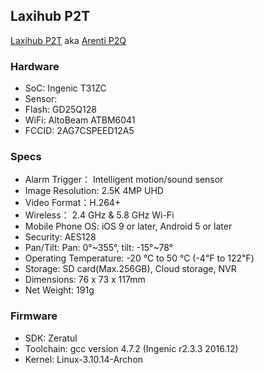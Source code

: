 Laxihub P2T
-----------

[Laxihub P2T](https://laxihub.com/products/arenti-5ghz-wifi-security-camera-indoor-4mp-plug-in-pet-dog-camera-with-phone-app-baby-home-cam-2-4g-5g-dual-band-ai-motion-detection-auto-tracking-2-way-talk-night-vision-works-with-alexa)
aka [Arenti P2Q](https://arenti.com/products/arenti-p2q-indoor-camera)

### Hardware

- SoC: Ingenic T31ZC
- Sensor: 
- Flash: GD25Q128
- WiFi: AltoBeam ATBM6041
- FCCID: 2AG7CSPEED12A5

### Specs

- Alarm Trigger： Intelligent motion/sound sensor
- Image Resolution: 2.5K 4MP UHD
- Video Format：H.264+
- Wireless： 2.4 GHz & 5.8 GHz Wi-Fi 
- Mobile Phone OS:  iOS 9 or later, Android 5 or later
- Security: AES128
- Pan/Tilt: Pan:  0°~355°, tilt: -15°~78°
- Operating Temperature: -20 °C to 50 °C (-4℉ to 122℉)
- Storage: SD card(Max.256GB), Cloud storage, NVR
- Dimensions: 76 x 73 x 117mm
- Net Weight: 191g

### Firmware

- SDK: Zeratul
- Toolchain: gcc version 4.7.2 (Ingenic r2.3.3 2016.12)
- Kernel: Linux-3.10.14-Archon
